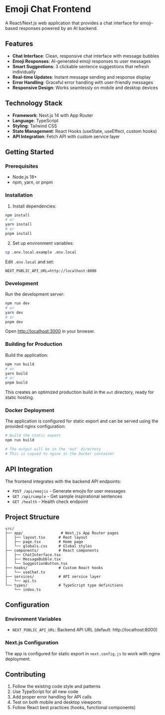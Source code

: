 # Emoji Chat Frontend

A React/Next.js web application that provides a chat interface for emoji-based responses powered by an AI backend.

## Features

- **Chat Interface**: Clean, responsive chat interface with message bubbles
- **Emoji Responses**: AI-generated emoji responses to user messages
- **Smart Suggestions**: 3 clickable sentence suggestions that refresh individually
- **Real-time Updates**: Instant message sending and response display
- **Error Handling**: Graceful error handling with user-friendly messages
- **Responsive Design**: Works seamlessly on mobile and desktop devices

## Technology Stack

- **Framework**: Next.js 14 with App Router
- **Language**: TypeScript
- **Styling**: Tailwind CSS
- **State Management**: React Hooks (useState, useEffect, custom hooks)
- **API Integration**: Fetch API with custom service layer

## Getting Started

### Prerequisites

- Node.js 18+ 
- npm, yarn, or pnpm

### Installation

1. Install dependencies:
```bash
npm install
# or
yarn install
# or
pnpm install
```

2. Set up environment variables:
```bash
cp .env.local.example .env.local
```

Edit `.env.local` and set:
```
NEXT_PUBLIC_API_URL=http://localhost:8000
```

### Development

Run the development server:

```bash
npm run dev
# or
yarn dev
# or
pnpm dev
```

Open [http://localhost:3000](http://localhost:3000) in your browser.

### Building for Production

Build the application:

```bash
npm run build
# or
yarn build
# or
pnpm build
```

This creates an optimized production build in the `out` directory, ready for static hosting.

### Docker Deployment

The application is configured for static export and can be served using the provided nginx configuration:

```bash
# Build the static export
npm run build

# The output will be in the 'out' directory
# This is copied to nginx in the Docker container
```

## API Integration

The frontend integrates with the backend API endpoints:

- `POST /api/emojis` - Generate emojis for user messages
- `GET /api/sample` - Get sample inspirational sentences
- `GET /health` - Health check endpoint

## Project Structure

```
src/
├── app/                 # Next.js App Router pages
│   ├── layout.tsx      # Root layout
│   ├── page.tsx        # Home page
│   └── globals.css     # Global styles
├── components/         # React components
│   ├── ChatInterface.tsx
│   ├── MessageBubble.tsx
│   └── SuggestionButton.tsx
├── hooks/              # Custom React hooks
│   └── useChat.ts
├── services/           # API service layer
│   └── api.ts
└── types/              # TypeScript type definitions
    └── index.ts
```

## Configuration

### Environment Variables

- `NEXT_PUBLIC_API_URL`: Backend API URL (default: http://localhost:8000)

### Next.js Configuration

The app is configured for static export in `next.config.js` to work with nginx deployment.

## Contributing

1. Follow the existing code style and patterns
2. Use TypeScript for all new code
3. Add proper error handling for API calls
4. Test on both mobile and desktop viewports
5. Follow React best practices (hooks, functional components)
